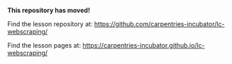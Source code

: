 **This repository has moved!**

Find the lesson repository at: https://github.com/carpentries-incubator/lc-webscraping/

Find the lesson pages at: https://carpentries-incubator.github.io/lc-webscraping/
